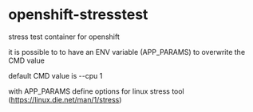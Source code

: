 # openshift-stresstest
stress test container for openshift

it is possible to to have an ENV variable (APP_PARAMS) to overwrite the CMD value

default CMD value is --cpu 1

with APP_PARAMS define options for linux stress tool (https://linux.die.net/man/1/stress)
